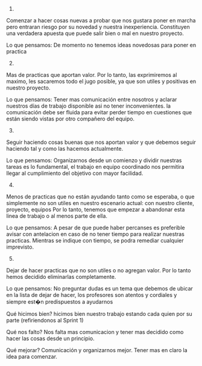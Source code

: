 1)
Comenzar a hacer cosas nuevas a probar que nos gustara poner en marcha pero entraran riesgo por su novedad y nuestra inexperiencia. Constituyen una verdadera apuesta que puede salir bien o mal en nuestro proyecto.

Lo que pensamos: De momento no tenemos ideas novedosas para poner en practica 

2)
Mas de practicas que aportan valor. Por lo tanto, las exprimiremos al maximo, les sacaremos todo el jugo posible, ya que son utiles y positivas en nuestro proyecto.

Lo que pensamos: Tener mas comunicación entre nosotros y aclarar nuestros días de trabajo disponible asi no tener inconvenientes. la comunicación debe ser fluida para evitar perder tiempo en cuestiones que están siendo vistas por otro compañero del equipo. 

3)
Seguir haciendo cosas buenas que nos aportan valor y que debemos seguir haciendo tal y como las hacemos actualmente.

Lo que pensamos: Organizarnos desde un comienzo y dividir nuestras tareas es lo fundamental, el trabajo en equipo coordinado nos permitira llegar al cumplimiento del objetivo con mayor facilidad.

4)
Menos de practicas que no están ayudando tanto como se esperaba, o que simplemente no son utiles en nuestro escenario actual: con nuestro cliente, proyecto, equipos Por lo tanto, tenemos que empezar a abandonar esta linea de trabajo o al menos parte de ella.

Lo que pensamos: A pesar de que puede haber percanses es preferible avisar con antelacion en caso de no tener tiempo para realizar nuestras practicas. Mientras se indique con tiempo, se podra remediar cualquier imprevisto. 



5)
Dejar de hacer practicas que no son utiles o no agregan valor. Por lo tanto hemos decidido eliminarlas completamente.

Lo que pensamos: No preguntar dudas es un tema que debemos de ubicar en la lista de dejar de hacer, los profesores son atentos y cordiales y siempre est�n predispuestos a ayudarnos

Qué hicimos bien?
hicimos bien nuestro trabajo estando cada quien por su parte (refiriendonos al Sprint 1)

Qué nos falto? 
Nos falta mas comunicacion y tener mas decidido como hacer las cosas desde un principio.

Qué mejorar?
Comunicación y organizarnos mejor. Tener mas en claro la idea para comenzar.
